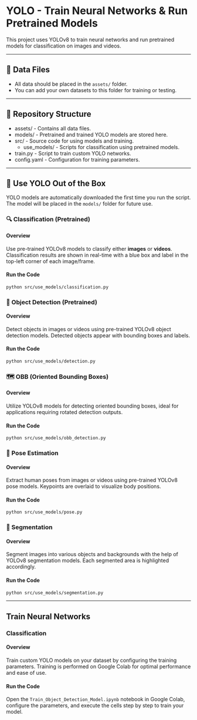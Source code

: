 # YOLO - Train Neural Networks & Run Pretrained Models

This project uses YOLOv8 to train neural networks and run pretrained models for classification on images and videos.

---

## 📁 Data Files

- All data should be placed in the `assets/` folder.
- You can add your own datasets to this folder for training or testing.

---

## 📂 Repository Structure

- assets/ - Contains all data files.
- models/ - Pretrained and trained YOLO models are stored here.
- src/ - Source code for using models and training.
  - use_models/ - Scripts for classification using pretrained models.
- train.py - Script to train custom YOLO networks.
- config.yaml - Configuration for training parameters.

---

## 🚀 Use YOLO Out of the Box

YOLO models are automatically downloaded the first time you run the script. The model will be placed in the `models/` folder for future use.

### 🔍 Classification (Pretrained)

#### Overview
Use pre-trained YOLOv8 models to classify either **images** or **videos**. Classification results are shown in real-time with a blue box and label in the top-left corner of each image/frame.

#### Run the Code

```bash
python src/use_models/classification.py
```

### 🎯 Object Detection (Pretrained)

#### Overview
Detect objects in images or videos using pre-trained YOLOv8 object detection models. Detected objects appear with bounding boxes and labels.

#### Run the Code
```bash
python src/use_models/detection.py
```

### 🗺️ OBB (Oriented Bounding Boxes)

#### Overview
Utilize YOLOv8 models for detecting oriented bounding boxes, ideal for applications requiring rotated detection outputs.

#### Run the Code
```bash
python src/use_models/obb_detection.py
```

### 💃 Pose Estimation

#### Overview
Extract human poses from images or videos using pre-trained YOLOv8 pose models. Keypoints are overlaid to visualize body positions.

#### Run the Code
```bash
python src/use_models/pose.py
```

### 🎨 Segmentation

#### Overview
Segment images into various objects and backgrounds with the help of YOLOv8 segmentation models. Each segmented area is highlighted accordingly.

#### Run the Code
```bash
python src/use_models/segmentation.py
```

---

## Train Neural Networks

### Classification

#### Overview
Train custom YOLO models on your dataset by configuring the training parameters. Training is performed on Google Colab for optimal performance and ease of use.

#### Run the Code
Open the `Train_Object_Detection_Model.ipynb` notebook in Google Colab, configure the parameters, and execute the cells step by step to train your model.
